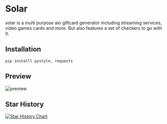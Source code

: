 # Solar
solar is a multi purpose aio giftcard generator including streaming services, video games cards and more. But also features a set of checkers to go with it.

## Installation
`pip installl pystyle, requests`

## Preview
![preview]([http://url/to/img.png](https://github.com/scarlmao/Solar/blob/main/image.png))

## Star History

[![Star History Chart](https://api.star-history.com/svg?repos=scarlmao/Solar&type=Date)](https://star-history.com/#scarlmao/Solar&Date)

